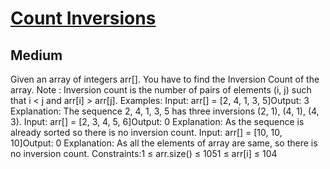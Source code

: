 # [Count Inversions](https://www.geeksforgeeks.org/problems/inversion-of-array-1587115620/1)
## Medium
Given an array of integers arr[]. You have to find the Inversion Count of the array.&nbsp;Note :&nbsp;Inversion count is the number of pairs of elements (i, j) such that i &lt; j and arr[i] &gt; arr[j].
Examples:
Input: arr[] = [2, 4, 1, 3, 5]Output: 3
Explanation: The sequence 2, 4, 1, 3, 5 has three inversions (2, 1), (4, 1), (4, 3).
Input: arr[] = [2, 3, 4, 5, 6]Output: 0
Explanation: As the sequence is already sorted so there is no inversion count.
Input: arr[] = [10, 10, 10]Output: 0
Explanation: As all the elements of array are same, so there is no inversion count.
Constraints:1 ≤ arr.size()&nbsp;≤ 1051 ≤ arr[i] ≤ 104
